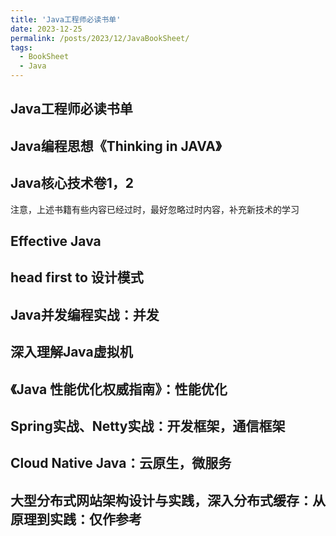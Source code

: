 ```yaml
---
title: 'Java工程师必读书单'
date: 2023-12-25
permalink: /posts/2023/12/JavaBookSheet/
tags:
  - BookSheet
  - Java
---
```


Java工程师必读书单
----------------

## Java编程思想《Thinking in JAVA》
## Java核心技术卷1，2
注意，上述书籍有些内容已经过时，最好忽略过时内容，补充新技术的学习
## Effective Java
## head first to 设计模式
## Java并发编程实战：并发
## 深入理解Java虚拟机
## 《Java 性能优化权威指南》：性能优化
## Spring实战、Netty实战：开发框架，通信框架
## Cloud Native Java：云原生，微服务
## 大型分布式网站架构设计与实践，深入分布式缓存：从原理到实践：仅作参考